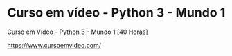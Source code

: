 # Curso em vídeo - Python 3 - Mundo 1

Curso em Vídeo - Python 3 - Mundo 1 [40 Horas]


https://www.cursoemvideo.com/